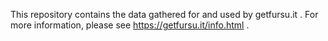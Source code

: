 This repository contains the data gathered for and used by getfursu.it . For more information, please see https://getfursu.it/info.html .
